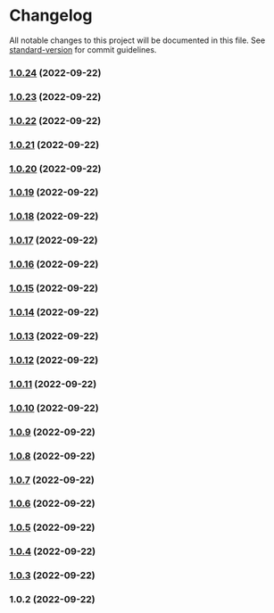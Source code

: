 # Changelog

All notable changes to this project will be documented in this file. See [standard-version](https://github.com/conventional-changelog/standard-version) for commit guidelines.

### [1.0.24](https://github.com/them-codes/either/compare/v1.0.23...v1.0.24) (2022-09-22)

### [1.0.23](https://github.com/them-codes/either/compare/v1.0.22...v1.0.23) (2022-09-22)

### [1.0.22](https://github.com/them-codes/either/compare/v1.0.21...v1.0.22) (2022-09-22)

### [1.0.21](https://github.com/them-codes/either/compare/v1.0.20...v1.0.21) (2022-09-22)

### [1.0.20](https://github.com/them-codes/either/compare/v1.0.19...v1.0.20) (2022-09-22)

### [1.0.19](https://github.com/them-codes/either/compare/v1.0.18...v1.0.19) (2022-09-22)

### [1.0.18](https://github.com/them-codes/either/compare/v1.0.17...v1.0.18) (2022-09-22)

### [1.0.17](https://github.com/them-codes/either/compare/v1.0.16...v1.0.17) (2022-09-22)

### [1.0.16](https://github.com/them-codes/either/compare/v1.0.15...v1.0.16) (2022-09-22)

### [1.0.15](https://github.com/them-codes/either/compare/v1.0.14...v1.0.15) (2022-09-22)

### [1.0.14](https://github.com/them-codes/either/compare/v1.0.13...v1.0.14) (2022-09-22)

### [1.0.13](https://github.com/them-codes/either/compare/v1.0.12...v1.0.13) (2022-09-22)

### [1.0.12](https://github.com/them-codes/either/compare/v1.0.11...v1.0.12) (2022-09-22)

### [1.0.11](https://github.com/them-codes/either/compare/v1.0.10...v1.0.11) (2022-09-22)

### [1.0.10](https://github.com/them-codes/either/compare/v1.0.9...v1.0.10) (2022-09-22)

### [1.0.9](https://github.com/them-codes/either/compare/v1.0.8...v1.0.9) (2022-09-22)

### [1.0.8](https://github.com/them-codes/either/compare/v1.0.7...v1.0.8) (2022-09-22)

### [1.0.7](https://github.com/them-codes/either/compare/v1.0.6...v1.0.7) (2022-09-22)

### [1.0.6](https://github.com/them-codes/either/compare/v1.0.5...v1.0.6) (2022-09-22)

### [1.0.5](https://github.com/them-codes/either/compare/v1.0.4...v1.0.5) (2022-09-22)

### [1.0.4](https://github.com/them-codes/either/compare/v1.0.3...v1.0.4) (2022-09-22)

### [1.0.3](https://github.com/them-codes/either/compare/v1.0.2...v1.0.3) (2022-09-22)

### 1.0.2 (2022-09-22)
